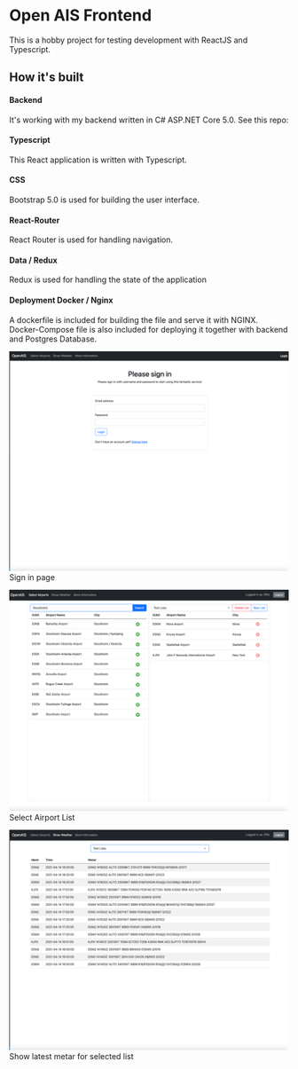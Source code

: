 # Open AIS Frontend

This is a hobby project for testing development with ReactJS and Typescript.

## How it's built

#### Backend

It's working with my backend written in C# ASP.NET Core 5.0.
See this repo:

#### Typescript

This React application is written with Typescript.

#### CSS

Bootstrap 5.0 is used for building the user interface.

#### React-Router

React Router is used for handling navigation.

#### Data / Redux

Redux is used for handling the state of the application

#### Deployment Docker / Nginx

A dockerfile is included for building the file and serve it with NGINX.
Docker-Compose file is also included for deploying it together with backend and Postgres Database.

![Signin](/screens/signin.png)
Sign in page

![Select Airport](/screens/select.png)
Select Airport List

![Show weather](/screens/wx.png)
Show latest metar for selected list
